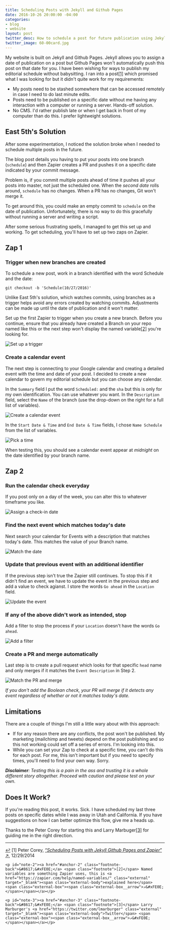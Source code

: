 ```yaml
---
title: Scheduling Posts with Jekyll and Github Pages
date: 2016-10-26 20:00:00 -04:00
categories:
- blog
- website
layout: post
twitter_desc: How to schedule a post for future publication using Jekyll and Github pages.
twitter_image: 60-00card.jpg
---
```


My website is built on Jekyll and Github Pages. Jekyll allows you to assign a date of publication on a post but Github Pages won't automatically push this post on that date for you. I have been wishing for ways to publish my editorial schedule without babysitting. I ran into a post<a id="anchor-1" href="#note-1" class="fieldnotes-anchor">[1]</a> which promised what I was looking for but it didn't quite work for my requirements:

- My posts need to be stashed somewhere that can be accessed remotely in case I need to do last minute edits.
- Posts need to be published on a specific date without me having any interaction with a computer or running a server. Hands-off solution.
- No CMS. I'd rather publish late or when I get back in front of my computer than do this. I prefer lightweight solutions.

## East 5th's Solution

After some experimentation, I noticed the solution broke when I needed to schedule multiple posts in the future.

The blog post details you having to put your posts into one branch (`schedule`) and then Zapier creates a PR and pushes it on a specific date indicated by your commit message. 

Problem is, if you commit multiple posts ahead of time it pushes all your posts into master, not just the scheduled one. When the _second date_ rolls around, `schedule` has no changes. When a PR has no changes, Git won't merge it.

To get around this, you could make an empty commit to `schedule` on the date of publication. Unfortunately, there is no way to do this gracefully without running a server and writing a script.

After some serious frustrating spells, I managed to get this set up and working. To get scheduling, you'll have to set up two zaps on Zapier.

## Zap 1

### Trigger when new branches are created

To schedule a new post, work in a branch identified with the word Schedule and the date:

`git checkout -b 'Schedule(10/27/2016)'`

Unlike East 5th's solution, which watches commits, using branches as a trigger helps avoid any errors created by watching commits. Adjustments can be made up until the date of publication and it won't matter.

Set up the first Zapier to trigger when you create a new branch. Before you continue, ensure that you already have created a Branch on your repo named like this or the next step won't display the named variable<a id="anchor-2" href="#note-2" class="fieldnotes-anchor">[2]</a> you're looking for.

<img src="img/post/60-01.jpg" alt="Set up a trigger" class="img-border">

### Create a calendar event

The next step is connecting to your Google calendar and creating a detailed event with the time and date of your post. I decided to create a new calendar to govern my editorial schedule but you can choose any calendar.

In the `Summary` field I put the word `Scheduled:` and the `sha` but this is only for my own identification. You can use whatever you want. In the `Description` field, select the `Name` of the branch (use the drop-down on the right for a full list of variables).

<img src="img/post/60-02.jpg" alt="Create a calendar event" class="img-border">

In the `Start Date & Time` and `End Date & Time` fields, I chose `Name Schedule` from the list of variables.

<img src="img/post/60-03.jpg" alt="Pick a time" class="img-border">

When testing this, you should see a calendar event appear at _midnight_ on the date identified by your branch name.

## Zap 2

### Run the calendar check everyday

If you post only on a day of the week, you can alter this to whatever timeframe you like.

<img src="img/post/60-04.jpg" alt="Assign a check-in date" class="img-border">

### Find the next event which matches today's date

Next search your calendar for Events with a description that matches today's date. This matches the value of your Branch name.

<img src="img/post/60-05.jpg" alt="Match the date" class="img-border">

### Update that previous event with an additional identifier

If the previous step isn't true the Zapier still continues. To stop this if it didn't find an event, we have to update the event in the previous step and add a value to check agianst. I store the words `Go ahead` in the `Location` field.

<img src="img/post/60-06.jpg" alt="Update the event" class="img-border">

### If any of the above didn't work as intended, stop

Add a filter to stop the process if your `Location` doesn't have the words `Go ahead`.

<img src="img/post/60-07.jpg" alt="Add a filter" class="img-border">

### Create a PR and merge automatically

Last step is to create a pull request which looks for that specific `head` name and only merges if it matches the `Event Description` in Step 2.

<img src="img/post/60-08.jpg" alt="Match the PR and merge" class="img-border">

*If you don't add the Boolean check, your PR will merge if it detects any event regardless of whether or not it matches today's date.*

## Limitations

There are a couple of things I'm still a little wary about with this approach:

- If for any reason there are any conflicts, the post won't be published. My marketing (mailchimp and tweets) depend on the post publishing and so this not working could set off a series of errors. I'm looking into this.
- While you can set your Zap to check at a specific time, you can't do this for each post. For me, this isn't important but if you need to specify times, you'll need to find your own way. Sorry.

*<strong>Disclaimer</strong>: Testing this is a pain in the ass and trusting it is a whole different story altogether. Proceed with caution and please test on your own.*

## Does It Work?

If you're reading this post, it works. Sick. I have scheduled my last three posts on specific dates while I was away in Utah and California. If you have suggestions on how I can better optimize this flow, give me a heads up.

Thanks to the Peter Corey for starting this and Larry Marbuger<a id="anchor-3" href="#note-3" class="fieldnotes-anchor">[3]</a> for guiding me in the right direction.

<hr class="small">

<div class="fieldnotes">
    <p id="note-1"><a href="#anchor-1" class="footnote-back">&#8617;&#xFE0E;</a> <span class="footnote">[1]</span> Peter Corey, <a href="http://www.east5th.co/blog/2014/12/29/scheduling-posts-with-jekyll-github-pages-and-zapier/" class="external" target="_blank">&#8220;<span class="external-body"><em>Scheduling Posts with Jekyll Github Pages and Zapier</em></span>&#8221; <span class="external-box"><span class="external-box__arrow">↗&#xFE0E;</span></span></a>, 12/29/2014</p>

    <p id="note-2"><a href="#anchor-2" class="footnote-back">&#8617;&#xFE0E;</a> <span class="footnote">[2]</span> Named variables are something Zapier uses, this is <a href="https://zapier.com/help/named-variables/" class="external" target="_blank"><span class="external-body">explained here</span> <span class="external-box"><span class="external-box__arrow">↗&#xFE0E;</span></span></a></p>

    <p id="note-3"><a href="#anchor-3" class="footnote-back">&#8617;&#xFE0E;</a> <span class="footnote">[3]</span> Larry Marburger's <a href="https://twitter.com/lmarburger" class="external" target="_blank"><span class="external-body">Twitter</span> <span class="external-box"><span class="external-box__arrow">↗&#xFE0E;</span></span></a></p>
</div>
